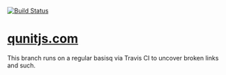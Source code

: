 [![Build Status](https://travis-ci.com/qunitjs/qunitjs.com.svg?branch=spider-check)](https://travis-ci.com/qunitjs/qunitjs.com)

[qunitjs.com](https://qunitjs.com)
=====================

This branch runs on a regular basisq via Travis CI to uncover broken links and such.
